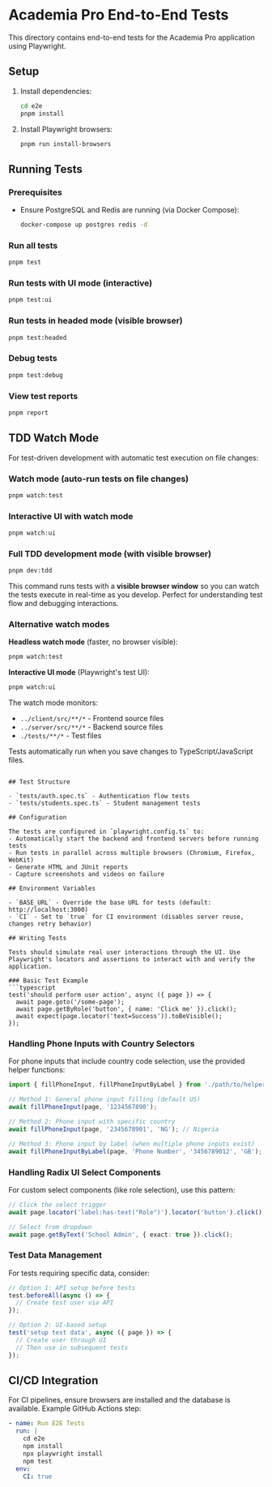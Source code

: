# Academia Pro End-to-End Tests

This directory contains end-to-end tests for the Academia Pro application using Playwright.

## Setup

1. Install dependencies:
   ```bash
   cd e2e
   pnpm install
   ```

2. Install Playwright browsers:
   ```bash
   pnpm run install-browsers
   ```

## Running Tests

### Prerequisites
- Ensure PostgreSQL and Redis are running (via Docker Compose):
  ```bash
  docker-compose up postgres redis -d
  ```

### Run all tests
```bash
pnpm test
```

### Run tests with UI mode (interactive)
```bash
pnpm test:ui
```

### Run tests in headed mode (visible browser)
```bash
pnpm test:headed
```

### Debug tests
```bash
pnpm test:debug
```

### View test reports
```bash
pnpm report
```

## TDD Watch Mode

For test-driven development with automatic test execution on file changes:

### Watch mode (auto-run tests on file changes)
```bash
pnpm watch:test
```

### Interactive UI with watch mode
```bash
pnpm watch:ui
```

### Full TDD development mode (with visible browser)
```bash
pnpm dev:tdd
```

This command runs tests with a **visible browser window** so you can watch the tests execute in real-time as you develop. Perfect for understanding test flow and debugging interactions.

### Alternative watch modes

**Headless watch mode** (faster, no browser visible):
```bash
pnpm watch:test
```

**Interactive UI mode** (Playwright's test UI):
```bash
pnpm watch:ui
```

The watch mode monitors:
- `../client/src/**/*` - Frontend source files
- `../server/src/**/*` - Backend source files
- `./tests/**/*` - Test files

Tests automatically run when you save changes to TypeScript/JavaScript files.
```

## Test Structure

- `tests/auth.spec.ts` - Authentication flow tests
- `tests/students.spec.ts` - Student management tests

## Configuration

The tests are configured in `playwright.config.ts` to:
- Automatically start the backend and frontend servers before running tests
- Run tests in parallel across multiple browsers (Chromium, Firefox, WebKit)
- Generate HTML and JUnit reports
- Capture screenshots and videos on failure

## Environment Variables

- `BASE_URL` - Override the base URL for tests (default: http://localhost:3000)
- `CI` - Set to `true` for CI environment (disables server reuse, changes retry behavior)

## Writing Tests

Tests should simulate real user interactions through the UI. Use Playwright's locators and assertions to interact with and verify the application.

### Basic Test Example
```typescript
test('should perform user action', async ({ page }) => {
  await page.goto('/some-page');
  await page.getByRole('button', { name: 'Click me' }).click();
  await expect(page.locator('text=Success')).toBeVisible();
});
```

### Handling Phone Inputs with Country Selectors

For phone inputs that include country code selection, use the provided helper functions:

```typescript
import { fillPhoneInput, fillPhoneInputByLabel } from './path/to/helpers';

// Method 1: General phone input filling (default US)
await fillPhoneInput(page, '1234567890');

// Method 2: Phone input with specific country
await fillPhoneInput(page, '2345678901', 'NG'); // Nigeria

// Method 3: Phone input by label (when multiple phone inputs exist)
await fillPhoneInputByLabel(page, 'Phone Number', '3456789012', 'GB');
```

### Handling Radix UI Select Components

For custom select components (like role selection), use this pattern:

```typescript
// Click the select trigger
await page.locator('label:has-text("Role")').locator('button').click();

// Select from dropdown
await page.getByText('School Admin', { exact: true }).click();
```

### Test Data Management

For tests requiring specific data, consider:

```typescript
// Option 1: API setup before tests
test.beforeAll(async () => {
  // Create test user via API
});

// Option 2: UI-based setup
test('setup test data', async ({ page }) => {
  // Create user through UI
  // Then use in subsequent tests
});
```

## CI/CD Integration

For CI pipelines, ensure browsers are installed and the database is available. Example GitHub Actions step:

```yaml
- name: Run E2E Tests
  run: |
    cd e2e
    npm install
    npx playwright install
    npm test
  env:
    CI: true